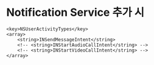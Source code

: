 # Notification Service 추가 시
```
<key>NSUserActivityTypes</key>
<array>
    <string>INSendMessageIntent</string>
    <!-- <string>INStartAudioCallIntent</string> -->
    <!-- <string>INStartVideoCallIntent</string> -->
</array>

```
